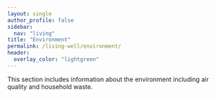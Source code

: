 ```yaml
---
layout: single
author_profile: false
sidebar:
  nav: "living"
title: "Environment"
permalink: /living-well/environment/
header:
  overlay_color: "lightgreen"
---
```

This section includes information about the environment including air quality and household waste.

